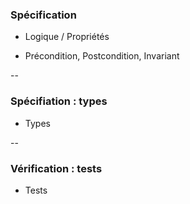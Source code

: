 ### Spécification

- Logique / Propriétés

- Précondition, Postcondition, Invariant

--

### Spécifiation : types

- Types


--

### Vérification : tests

- Tests
